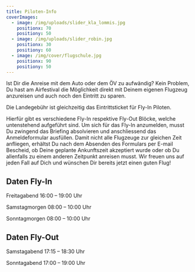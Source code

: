 ```yaml
---
title: Piloten-Info
coverImages:
  - image: /img/uploads/slider_kla_lommis.jpg
    positionx: 70
    positiony: 50
  - image: /img/uploads/slider_robin.jpg
    positionx: 30
    positiony: 60
  - image: /img/cover/flugschule.jpg
    positionx: 90
    positiony: 50
---
```

Ist Dir die Anreise mit dem Auto oder dem ÖV zu aufwändig? Kein Problem, Du hast am Airfestival die Möglichkeit direkt mit Deinem eigenen Flugzeug anzureisen und auch noch den Eintritt zu sparen.

Die Landegebühr ist gleichzeitig das Eintrittsticket für Fly-In Piloten.

Hierfür gibt es verschiedene Fly-In respektive Fly-Out Blöcke, welche untenstehend aufgeführt sind. Um sich für das Fly-In anzumelden, musst Du zwingend das Briefing absolvieren und anschliessend das Anmeldeformular ausfüllen. Damit nicht alle Flugzeuge zur gleichen Zeit anfliegen, erhältst Du nach dem Absenden des Formulars per E-mail Bescheid, ob Deine geplante Ankunftszeit akzeptiert wurde oder ob Du allenfalls zu einem anderen Zeitpunkt anreisen musst. Wir freuen uns auf jeden Fall auf Dich und wünschen Dir bereits jetzt einen guten Flug!

## Daten Fly-In

Freitagabend 16:00 – 19:00 Uhr

Samstagmorgen 08:00 – 10:00 Uhr

Sonntagmorgen 08:00 – 10:00 Uhr

## Daten Fly-Out

Samstagabend 17:15 – 18:30 Uhr

Sonntagabend 17:00 – 19:00 Uhr
